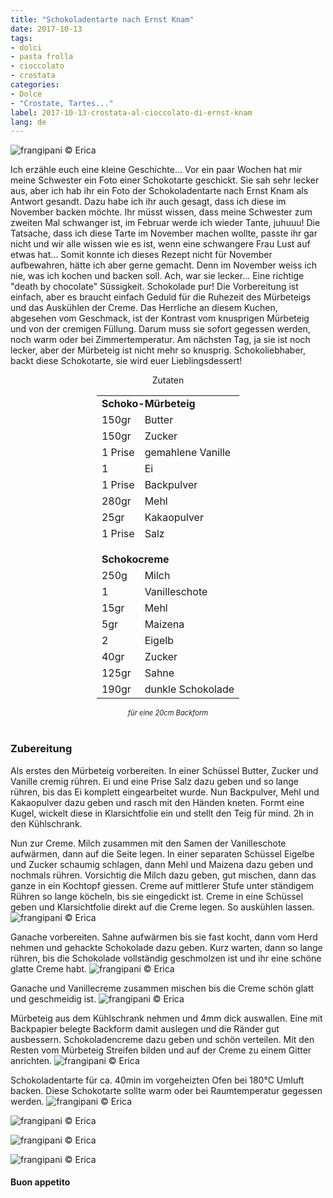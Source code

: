 ```yaml
---
title: "Schokoladentarte nach Ernst Knam"
date: 2017-10-13
tags:
- dolci 
- pasta frolla
- cioccolato
- crostata
categories:
- Dolce
- "Crostate, Tartes..."
label: 2017-10-13-crostata-al-cioccolato-di-ernst-knam
lang: de 
---
```

![](../2017-10-13-crostata-al-cioccolato-di-ernst-knam/header.jpg "frangipani © Erica")

Ich erzähle euch eine kleine Geschichte... Vor ein paar Wochen hat mir meine Schwester ein Foto einer Schokotarte geschickt. Sie sah sehr lecker aus, aber ich hab ihr ein Foto der Schokoladentarte nach Ernst Knam als Antwort gesandt. Dazu habe ich ihr auch gesagt, dass ich diese im November backen möchte. Ihr müsst wissen, dass meine Schwester zum zweiten Mal schwanger ist, im Februar werde ich wieder Tante, juhuuu! Die Tatsache, dass ich diese Tarte im November machen wollte, passte ihr gar nicht und wir alle wissen wie es ist, wenn eine schwangere Frau Lust auf etwas hat... Somit konnte ich dieses Rezept nicht für November aufbewahren, hätte ich aber gerne gemacht. Denn im November weiss ich nie, was ich kochen und backen soll. Ach, war sie lecker... Eine richtige "death by chocolate" Süssigkeit. Schokolade pur! Die Vorbereitung ist einfach, aber es braucht einfach Geduld für die Ruhezeit des Mürbeteigs und das Auskühlen der Creme. Das Herrliche an diesem Kuchen, abgesehen vom Geschmack, ist der Kontrast vom knusprigen Mürbeteig und von der cremigen Füllung. Darum muss sie sofort gegessen werden, noch warm oder bei Zimmertemperatur. Am nächsten Tag, ja sie ist noch lecker, aber der Mürbeteig ist nicht mehr so knusprig. Schokoliebhaber, backt diese Schokotarte, sie wird euer Lieblingsdessert!

<div id="wrapper" style="text-align: center">
  <div id="yourdiv" style="display: inline-block;">
    <div class="ingredients">
      <div class="ingredients-title">Zutaten</div>
           <table>
        <tbody>
          <tr>
            <td colspan="2"><b>Schoko-Mürbeteig</b></td>
          </tr>
          <tr>
            <td>150gr</td>
            <td>Butter</td>
          </tr>
          <tr>
            <td>150gr</td>
            <td>Zucker</td>
          </tr>
          <tr>
            <td>1 Prise</td>
            <td>gemahlene Vanille</td>
          </tr>
          <tr>
            <td>1</td>
            <td>Ei</td>
          </tr>
          <tr>
            <td>1 Prise</td>
            <td>Backpulver</td>
          </tr>
          <tr>
            <td>280gr</td>
            <td>Mehl</td>
          </tr>
          <tr>
            <td>25gr</td>
            <td>Kakaopulver</td>
           </tr>
          <tr>
            <td>1 Prise</td>
            <td>Salz</td>
          </tr>
          <tr style="height: 15px;"></tr>
          <tr>          
            <td colspan="2"><b>Schokocreme</b></td>
          </tr>
          <tr>
            <td>250g</td>
            <td>Milch</td>
          </tr>
          <tr>
            <td>1</td>
            <td>Vanilleschote</td>
          </tr>
          <tr>
            <td>15gr</td>
            <td>Mehl</td>
          </tr>
          <tr>
            <td>5gr</td>
            <td>Maizena</td>
          </tr>
          <tr>
            <td>2</td>
            <td>Eigelb</td>
          </tr>
          <tr>
            <td>40gr</td>
            <td>Zucker</td>
          </tr>
          <tr>
            <td>125gr</td>
            <td>Sahne</td>
           </tr>
          <tr>
            <td>190gr</td>
            <td>dunkle Schokolade</td>
          </tr>
        </tbody>
      </table>
      <i class="pull-right" style="font-size: 80%;">für eine 20cm Backform</i>
      <br></br>
    </div>
  </div>
</div>


<h3>
  <font color="grey">
    <i class="fa-solid fa-gears"></i>
  </font> Zubereitung
</h3>

Als erstes den Mürbeteig vorbereiten. In einer Schüssel Butter, Zucker und Vanille cremig rühren. Ei und eine Prise Salz dazu geben und so lange rühren, bis das Ei komplett eingearbeitet wurde. Nun Backpulver, Mehl und Kakaopulver dazu geben und rasch mit den Händen kneten. Formt eine Kugel, wickelt diese in Klarsichtfolie ein und stellt den Teig für mind. 2h in den Kühlschrank.

Nun zur Creme. Milch zusammen mit den Samen der Vanilleschote aufwärmen, dann auf die Seite legen. In einer separaten Schüssel Eigelbe und Zucker schaumig schlagen, dann Mehl und Maizena dazu geben und nochmals rühren. Vorsichtig die Milch dazu geben, gut mischen, dann das ganze in ein Kochtopf giessen. Creme auf mittlerer Stufe unter ständigem Rühren so lange köcheln, bis sie eingedickt ist. Creme in eine Schüssel geben und Klarsichtfolie direkt auf die Creme legen. So auskühlen lassen.
![](../2017-10-13-crostata-al-cioccolato-di-ernst-knam/cremapasticcera.jpg "frangipani © Erica")

Ganache vorbereiten. Sahne aufwärmen bis sie fast kocht, dann vom Herd nehmen und gehackte Schokolade dazu geben. Kurz warten, dann so lange rühren, bis die Schokolade vollständig geschmolzen ist und ihr eine schöne glatte Creme habt.
![](../2017-10-13-crostata-al-cioccolato-di-ernst-knam/ganache.jpg "frangipani © Erica")

Ganache und Vanillecreme zusammen mischen bis die Creme schön glatt und geschmeidig ist.
![](../2017-10-13-crostata-al-cioccolato-di-ernst-knam/farcia.jpg "frangipani © Erica")

Mürbeteig aus dem Kühlschrank nehmen und 4mm dick auswallen. Eine mit Backpapier belegte Backform damit auslegen und die Ränder gut ausbessern. Schokoladencreme dazu geben und schön verteilen. Mit den Resten vom Mürbeteig Streifen bilden und auf der Creme zu einem Gitter anrichten.
![](../2017-10-13-crostata-al-cioccolato-di-ernst-knam/teglia2.jpg "frangipani © Erica")

Schokoladentarte für ca. 40min im vorgeheizten Ofen bei 180°C Umluft backen. Diese Schokotarte sollte warm oder bei Raumtemperatur gegessen werden.
![](../2017-10-13-crostata-al-cioccolato-di-ernst-knam/risultato1.jpg "frangipani © Erica")

![](../2017-10-13-crostata-al-cioccolato-di-ernst-knam/risultato2.jpg "frangipani © Erica")

![](../2017-10-13-crostata-al-cioccolato-di-ernst-knam/risultato3.jpg "frangipani © Erica")

![](../2017-10-13-crostata-al-cioccolato-di-ernst-knam/risultato4.jpg "frangipani © Erica")

<h4>Buon appetito
  <font color="red">
    <i class="fa-regular fa-face-smile"></i>
  </font>
</h4>